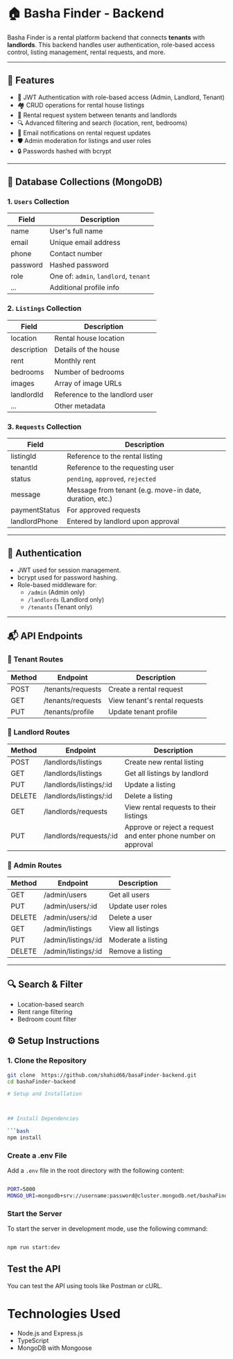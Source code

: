 # 🏠 Basha Finder - Backend

Basha Finder is a rental platform backend that connects **tenants** with **landlords**. This backend handles user authentication, role-based access control, listing management, rental requests, and more.

---

## 🚀 Features

- 🔐 JWT Authentication with role-based access (Admin, Landlord, Tenant)
- 🏘️ CRUD operations for rental house listings
- 📩 Rental request system between tenants and landlords
- 🔍 Advanced filtering and search (location, rent, bedrooms)
- 📧 Email notifications on rental request updates
- 🛡️ Admin moderation for listings and user roles
- 🔒 Passwords hashed with bcrypt

---

## 🧱 Database Collections (MongoDB)

### 1. `Users` Collection
| Field | Description |
|-------|-------------|
| name | User's full name |
| email | Unique email address |
| phone | Contact number |
| password | Hashed password |
| role | One of: `admin`, `landlord`, `tenant` |
| ... | Additional profile info |

### 2. `Listings` Collection
| Field | Description |
|-------|-------------|
| location | Rental house location |
| description | Details of the house |
| rent | Monthly rent |
| bedrooms | Number of bedrooms |
| images | Array of image URLs |
| landlordId | Reference to the landlord user |
| ... | Other metadata |

### 3. `Requests` Collection
| Field | Description |
|-------|-------------|
| listingId | Reference to the rental listing |
| tenantId | Reference to the requesting user |
| status | `pending`, `approved`, `rejected` |
| message | Message from tenant (e.g. move-in date, duration, etc.) |
| paymentStatus | For approved requests |
| landlordPhone | Entered by landlord upon approval |

---





## 🔑 Authentication

- JWT used for session management.
- bcrypt used for password hashing.
- Role-based middleware for:
  - `/admin` (Admin only)
  - `/landlords` (Landlord only)
  - `/tenants` (Tenant only)

---

## 📬 API Endpoints

### 🔹 Tenant Routes

| Method | Endpoint | Description |
|--------|----------|-------------|
| POST   | /tenants/requests       | Create a rental request |
| GET    | /tenants/requests       | View tenant's rental requests |
| PUT    | /tenants/profile        | Update tenant profile |

### 🔹 Landlord Routes

| Method | Endpoint | Description |
|--------|----------|-------------|
| POST   | /landlords/listings       | Create new rental listing |
| GET    | /landlords/listings       | Get all listings by landlord |
| PUT    | /landlords/listings/:id   | Update a listing |
| DELETE | /landlords/listings/:id   | Delete a listing |
| GET    | /landlords/requests       | View rental requests to their listings |
| PUT    | /landlords/requests/:id   | Approve or reject a request and enter phone number on approval |

### 🔹 Admin Routes

| Method | Endpoint | Description |
|--------|----------|-------------|
| GET    | /admin/users             | Get all users |
| PUT    | /admin/users/:id         | Update user roles |
| DELETE | /admin/users/:id         | Delete a user |
| GET    | /admin/listings          | View all listings |
| PUT    | /admin/listings/:id      | Moderate a listing |
| DELETE | /admin/listings/:id      | Remove a listing |

---

## 🔍 Search & Filter

- Location-based search
- Rent range filtering
- Bedroom count filter




## ⚙️ Setup Instructions

### 1. Clone the Repository

```bash
git clone  https://github.com/shahid66/basaFinder-backend.git
cd bashaFinder-backend

# Setup and Installation



## Install Dependencies

```bash
npm install

```

### Create a .env File

Add a `.env` file in the root directory with the following content:

```bash

PORT=5000
MONGO_URI=mongodb+srv://username:password@cluster.mongodb.net/bashaFinder

```

### Start the Server

To start the server in development mode, use the following command:

```bash

npm run start:dev


```

## Test the API
You can test the API using tools like Postman or cURL.

# Technologies Used
- Node.js and Express.js
- TypeScript
- MongoDB with Mongoose

